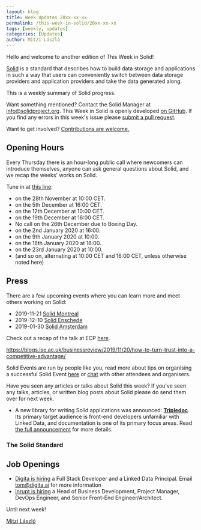 ```yaml
---
layout: blog
title: Week Updates 20xx-xx-xx
permalink: /this-week-in-solid/20xx-xx-xx
tags: [weekly, updates]
categories: [Updates]
author: Mitzi László
---
```


Hello and welcome to another edition of This Week in Solid!

[Solid](https://solidproject.org) is a standard that describes how to build data storage and applications in such a way that users can conveniently switch between data storage providers and application providers and take the data generated along.

This is a weekly summary of Solid progress.

Want something mentioned? Contact the Solid Manager at info@solidproject.org. This Week in Solid is openly developed [on GitHub](http://github.com/solid/solidproject.org/blob/master/_posts/this-week-in-solid/next.md). If you find any errors in this week's issue please [submit a pull request](https://github.com/solid/solidproject.org/pulls).

Want to get involved? [Contributions are welcome.](https://solidproject.org/standardisation)

## Opening Hours

Every Thursday there is an hour-long public call where newcomers can introduce themselves, anyone can ask general questions about Solid, and we recap the weeks' works on Solid. 

Tune in at [this line](https://zoom.us/j/261297657):
* on the 28th November at 10:00 CET.
* on the 5th December at 16:00 CET.
* on the 12th December at 10:00 CET.
* on the 19th December at 16:00 CET.
* No call on the 26th December due to Boxing Day.
* on the 2nd January 2020 at 16:00.
* on the 9th January 2020 at 10:00.
* on the 16th January 2020 at 16:00.
* on the 23rd January 2020 at 10:00.
* (and so on, alternating at 10:00 CET and 16:00 CET, unless otherwise noted here)

## Press

There are a few upcoming events where you can learn more and meet others working on Solid: 
* 2019-11-21 [Solid Montreal](https://www.meetup.com/Montreal-Decentralized-Linked-Data-Meetup/events/266218723/?fbclid=IwAR2sJy5LIwzjJG52HSyfj88TSW4t5w_svUsWKA-STNG_e-pwrkfoLC5ROpE)
* 2019-12-10 [Solid Enschede](https://www.pilod.nl/wiki/Solid_Christmas_Meetup_Enschede_-_How_to_Fix_the_Internet!)
* 2019-01-30 [Solid Amsterdam](https://www.pilod.nl/wiki/2nd_Solid_Amsterdam_Meetup_%E2%80%93_January_30th,_2020)


Check out a recap of the talk at ECP [here](http://www.pilod.nl/wiki/Jaarcongres_ECP_2019_-_Solid_Session_Summary).

https://blogs.lse.ac.uk/businessreview/2019/11/20/how-to-turn-trust-into-a-competitive-advantage/ 

Solid Events are run by people like you, read more about tips on organising a successful Solid Event [here](https://solidproject.org/events) or [chat](https://forum.solidproject.org/c/solid-events) with other attendees and organisers. 



Have you seen any articles or talks about Solid this week? If you've seen any talks, articles, or written blog posts about Solid please do send them over for next week.

- A new library for writing Solid applications was announced: **[Tripledoc](https://vincenttunru.gitlab.io/tripledoc/)**. Its primary target audience is front-end developers unfamiliar with Linked Data, and documentation is one of its primary focus areas. Read [the full announcement](https://forum.solidproject.org/t/are-you-a-front-end-developer-interested-in-solid-but-unfamiliar-with-linked-data-try-tripledoc/2421) for more details.

### The Solid Standard 

## Job Openings 


* [Digita is hiring](https://www.digita.ai/careers) a Full Stack Developer and a Linked Data Principal. Email tom@digita.ai for more information
* [Inrupt is hiring](https://inrupt.com/careers) a Head of Business Development, Project Manager, DevOps Engineer, and Senior Front-End Engineer/Architect.  

Until next week!

[Mitzi László](https://github.com/Mitzi-Laszlo)
